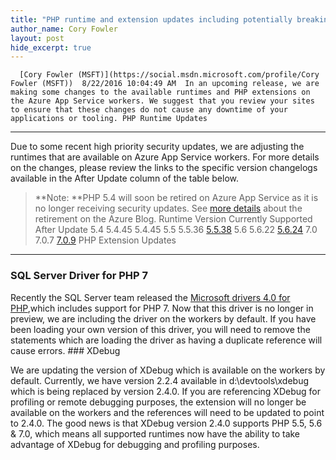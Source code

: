 ```yaml
---
title: "PHP runtime and extension updates including potentially breaking changes"
author_name: Cory Fowler 
layout: post
hide_excerpt: true
---
```

      [Cory Fowler (MSFT)](https://social.msdn.microsoft.com/profile/Cory Fowler (MSFT))  8/22/2016 10:04:49 AM  In an upcoming release, we are making some changes to the available runtimes and PHP extensions on the Azure App Service workers. We suggest that you review your sites to ensure that these changes do not cause any downtime of your applications or tooling. PHP Runtime Updates
-------------------

 Due to some recent high priority security updates, we are adjusting the runtimes that are available on Azure App Service workers. For more details on the changes, please review the links to the specific version changelogs available in the After Update column of the table below. 
> **Note: **PHP 5.4 will soon be retired on Azure App Service as it is no longer receiving security updates. See [more details](https://azure.microsoft.com/en-us/blog/announcing-support-for-php-7-0-in-azure-app-service-and-notice-of-php-5-4-retirement/) about the retirement on the Azure Blog.    Runtime Version Currently Supported After Update     5.4 5.4.45 5.4.45   5.5 5.5.36 [5.5.38](http://php.net/ChangeLog-5.php#5.5.38)   5.6 5.6.22 [5.6.24](http://php.net/ChangeLog-5.php#5.6.24)   7.0 7.0.7 [7.0.9](http://php.net/ChangeLog-7.php#7.0.9)    PHP Extension Updates
---------------------

 ### SQL Server Driver for PHP 7

 Recently the SQL Server team released the [Microsoft drivers 4.0 for PHP](https://blogs.technet.microsoft.com/dataplatforminsider/2016/07/20/microsoft-drivers-4-0-for-php-for-sql-server-with-php-7-0-support-released/),which includes support for PHP 7. Now that this driver is no longer in preview, we are including the driver on the workers by default. If you have been loading your own version of this driver, you will need to remove the statements which are loading the driver as having a duplicate reference will cause errors. ### XDebug

 We are updating the version of XDebug which is available on the workers by default. Currently, we have version 2.2.4 available in d:\devtools\xdebug which is being replaced by version 2.4.0. If you are referencing XDebug for profiling or remote debugging purposes, the extension will no longer be available on the workers and the references will need to be updated to point to 2.4.0. The good news is that XDebug version 2.4.0 supports PHP 5.5, 5.6 & 7.0, which means all supported runtimes now have the ability to take advantage of XDebug for debugging and profiling purposes.     